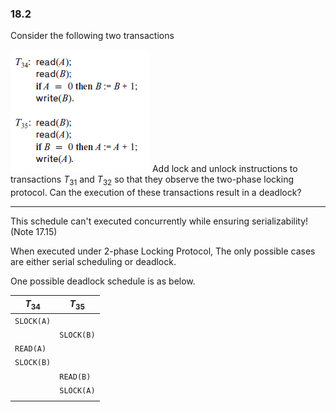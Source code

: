 ### 18.2

Consider the following two transactions

![alt text](image.png)
Add lock and unlock instructions to transactions $T_{31}$ and $T_{32}$ so that they observe the two-phase locking protocol. Can the execution of these transactions result in a deadlock?


---



This schedule can't executed concurrently while ensuring serializability! (Note 17.15)

When executed under 2-phase Locking Protocol, The only possible cases are either serial scheduling or deadlock.

One possible deadlock schedule is as below.

| $T_{34}$       | $T_{35}$       |
|----------------|----------------|
| ```SLOCK(A)``` |                |
|                | ```SLOCK(B)``` |
| ```READ(A)```  |                |
| ```SLOCK(B)``` |                |
|                | ```READ(B)```  |
|                | ```SLOCK(A)``` |
|                |                |     